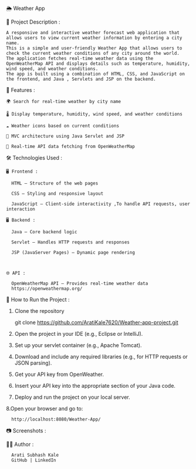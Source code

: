 🌦️ Weather App
   
   
  📌 Project Description :
   
    A responsive and interactive weather forecast web application that allows users to view current weather information by entering a city name.
    This is a simple and user-friendly Weather App that allows users to check the current weather conditions of any city around the world. 
    The application fetches real-time weather data using the OpenWeatherMap API and displays details such as temperature, humidity, wind speed, and weather conditions.
    The app is built using a combination of HTML, CSS, and JavaScript on the frontend, and Java , Servlets and JSP on the backend.

   
   🔧 Features :

    🌍 Search for real-time weather by city name

    🌡️ Display temperature, humidity, wind speed, and weather conditions

    ☁️ Weather icons based on current conditions

    🧩 MVC architecture using Java Servlet and JSP

    🔄 Real-time API data fetching from OpenWeatherMap
   

   🛠️ Technologies Used :
   

    🖥️ Frontend :
    
      HTML – Structure of the web pages

      CSS – Styling and responsive layout

      JavaScript – Client-side interactivity ,To handle API requests, user interaction

    🖥️ Backend :
    
      Java – Core backend logic

      Servlet – Handles HTTP requests and responses

      JSP (JavaServer Pages) – Dynamic page rendering
   
    
     
    🌐 API :
   
      OpenWeatherMap API – Provides real-time weather data
      https://openweathermap.org/
       

   🔧 How to Run the Project :
   

   1. Clone the repository

      git clone https://github.com/AratiKale7620/Weather-app-project.git
      

   3. Open the project in your IDE (e.g., Eclipse or IntelliJ).

   4. Set up your servlet container (e.g., Apache Tomcat).

   5. Download and include any required libraries (e.g., for HTTP requests or JSON parsing).

   6. Get your API key from OpenWeather.

   7. Insert your API key into the appropriate section of your Java code.

   8. Deploy and run the project on your local server.

   8.Open your browser and go to:

      http://localhost:8080/Weather-App/



   📷 Screenshots :
       

       




  🙋‍♂️ Author : 
  
      Arati Subhash Kale
      GitHub | LinkedIn
